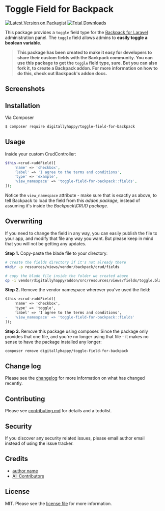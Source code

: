 # Toggle Field for Backpack

[![Latest Version on Packagist][ico-version]][link-packagist]
[![Total Downloads][ico-downloads]][link-downloads]

This package provides a ```toggle``` field type for the [Backpack for Laravel](https://backpackforlaravel.com/) administration panel. The ```toggle``` field allows admins to **easily toggle a boolean variable**.

> **This package has been created to make it easy for developers to share their custom fields with the Backpack community. You can use this package to get the ```toggle``` field type, sure. But you can also fork it, to create a Backpack addon. For more information on how to do this, check out Backpack's addon docs.**

## Screenshots

## Installation

Via Composer

``` bash
$ composer require digitallyhappy/toggle-field-for-backpack
```

## Usage

Inside your custom CrudController:

```php
$this->crud->addField([
    'name' => 'checkbox',
    'label' => 'I agree to the terms and conditions',
    'type' => 'example',
    'view_namespace' => 'toggle-field-for-backpack::fields',
]);
```

Notice the ```view_namespace``` attribute - make sure that is exactly as above, to tell Backpack to load the field from this _addon package_, instead of assuming it's inside the _Backpack\CRUD package_.


## Overwriting

If you need to change the field in any way, you can easily publish the file to your app, and modify that file any way you want. But please keep in mind that you will not be getting any updates.

**Step 1.** Copy-paste the blade file to your directory:
```bash
# create the fields directory if it's not already there
mkdir -p resources/views/vendor/backpack/crud/fields

# copy the blade file inside the folder we created above
cp -i vendor/digitallyhappy/addon/src/resources/views/fields/toggle.blade.php resources/views/vendor/backpack/crud/fields/toggle.blade.php
```

**Step 2.** Remove the vendor namespace wherever you've used the field:
```diff
$this->crud->addField([
    'name' => 'checkbox',
    'type' => 'toggle',
    'label' => 'I agree to the terms and conditions',
-   'view_namespace' => 'toggle-field-for-backpack::fields'
]);
```

**Step 3.** Remove this package using composer. Since the package only provides that one file, and you're no longer using that file - it makes no sense to have the package installed any longer:
```bash
composer remove digitallyhappy/toggle-field-for-backpack
```


## Change log

Please see the [changelog](changelog.md) for more information on what has changed recently.

## Contributing

Please see [contributing.md](contributing.md) for details and a todolist.

## Security

If you discover any security related issues, please email author email instead of using the issue tracker.

## Credits

- [author name][link-author]
- [All Contributors][link-contributors]

## License

MIT. Please see the [license file](license.md) for more information.

[ico-version]: https://img.shields.io/packagist/v/digitallyhappy/toggle-field-for-backpack.svg?style=flat-square
[ico-downloads]: https://img.shields.io/packagist/dt/digitallyhappy/toggle-field-for-backpack.svg?style=flat-square

[link-packagist]: https://packagist.org/packages/digitallyhappy/toggle-field-for-backpack
[link-downloads]: https://packagist.org/packages/digitallyhappy/toggle-field-for-backpack
[link-author]: https://github.com/digitallyhappy
[link-contributors]: ../../contributors
